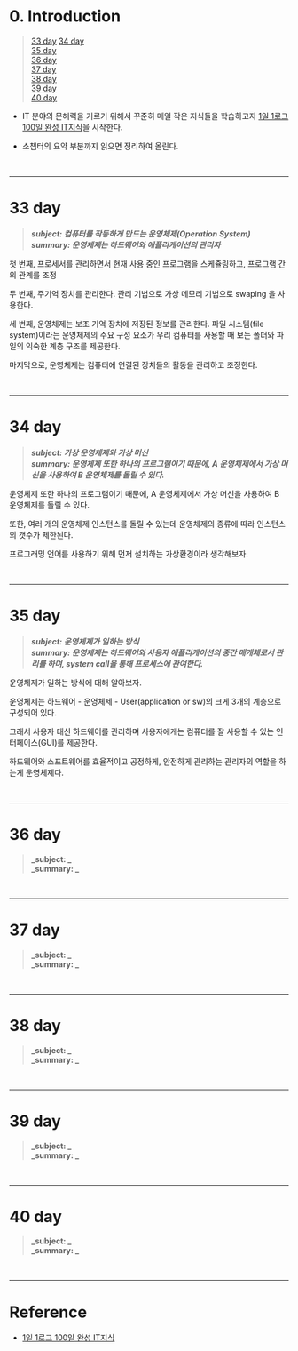 # 0. Introduction

> [33 day](#33-day)
> [34 day](#34-day)  
> [35 day](#35-day)  
> [36 day](#36-day)  
> [37 day](#37-day)  
> [38 day](#38-day)  
> [39 day](#39-day)  
> [40 day](#40-day)  


- IT 분야의 문해력을 기르기 위해서 꾸준히 매일 작은 지식들을 학습하고자 [1일 1로그 100일 완성 IT지식](http://www.kyobobook.co.kr/product/detailViewKor.laf?ejkGb=KOR&mallGb=KOR&barcode=9788966263301&orderClick=LEa&Kc=)을 시작한다. 


- 소챕터의 요약 부분까지 읽으면 정리하여 올린다.

<br>

---
# 33 day

> **_subject: 컴퓨터를 작동하게 만드는 운영체제(Operation System)_**  
> **_summary: 운영체제는 하드웨어와 애플리케이션의 관리자_**

첫 번째, 프로세서를 관리하면서 현재 사용 중인 프로그램을 스케쥴링하고, 프로그램 간의 관계를 조정  

두 번째, 주기억 장치를 관리한다. 관리 기법으로 가상 메모리 기법으로 swaping 을 사용한다.  

세 번째, 운영체제는 보조 기억 장치에 저장된 정보를 관리한다. 파일 시스템(file system)이라는 운영체제의 주요 구성 요소가 우리 컴퓨터를 사용할 때 보는 폴더와 파일의 익숙한 계층 구조를 제공한다. 

마지막으로, 운영체제는 컴퓨터에 연결된 장치들의 활동을 관리하고 조정한다. 


<br>

---
# 34 day

> **_subject: 가상 운영체제와 가상 머신_**  
> **_summary: 운영체제 또한 하나의 프로그램이기 때문에, A 운영체제에서 가상 머신을 사용하여 B 운영체제를 돌릴 수 있다._**


운영체제 또한 하나의 프로그램이기 때문에, A 운영체제에서 가상 머신을 사용하여 B 운영체제를 돌릴 수 있다. 

또한, 여러 개의 운영체제 인스턴스를 돌릴 수 있는데 운영체제의 종류에 따라 인스턴스의 갯수가 제한된다. 

프로그래밍 언어를 사용하기 위해 먼저 설치하는 가상환경이라 생각해보자.

<br>

---
# 35 day

> **_subject: 운영체제가 일하는 방식_**  
> **_summary: 운영체제는 하드웨어와 사용자 애플리케이션의 중간 매개체로서 관리를 하며, system call을 통해 프로세스에 관여한다._**

운영체제가 일하는 방식에 대해 알아보자. 

운영체제는 하드웨어 - 운영체제 - User(application or sw)의 크게 3개의 계층으로 구성되어 있다. 

그래서 사용자 대신 하드웨어를 관리하며 사용자에게는 컴퓨터를 잘 사용할 수 있는 인터페이스(GUI)를 제공한다. 

하드웨어와 소프트웨어를 효율적이고 공정하게, 안전하게 관리하는 관리자의 역할을 하는게 운영체제다.

<br>

---
# 36 day

> **_subject: _**  
> **_summary:  _**


<br>

---
# 37 day

> **_subject: _**  
> **_summary:  _**


<br>

---
# 38 day

> **_subject: _**  
> **_summary:  _**


<br>

---
# 39 day

> **_subject: _**  
> **_summary:  _**


<br>

---
# 40 day

> **_subject: _**  
> **_summary:  _**


<br>

---
# Reference

- [1일 1로그 100일 완성 IT지식](http://www.kyobobook.co.kr/product/detailViewKor.laf?ejkGb=KOR&mallGb=KOR&barcode=9788966263301&orderClick=LEa&Kc=) 